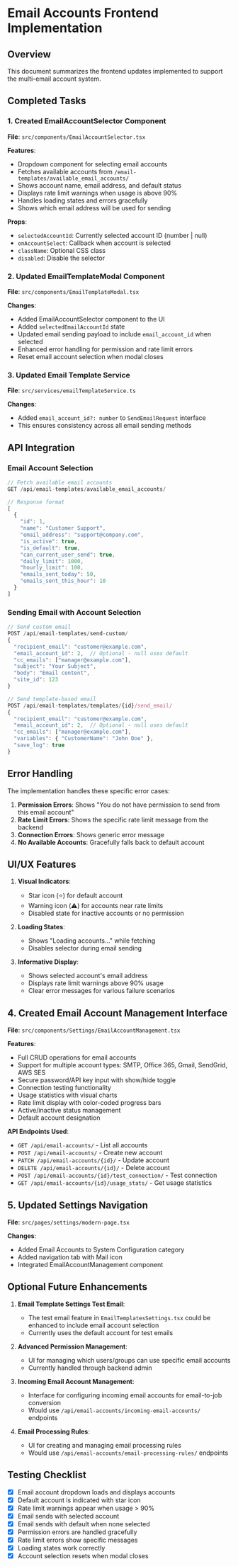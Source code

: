 # Email Accounts Frontend Implementation

## Overview
This document summarizes the frontend updates implemented to support the multi-email account system.

## Completed Tasks

### 1. Created EmailAccountSelector Component
**File**: `src/components/EmailAccountSelector.tsx`

**Features**:
- Dropdown component for selecting email accounts
- Fetches available accounts from `/email-templates/available_email_accounts/`
- Shows account name, email address, and default status
- Displays rate limit warnings when usage is above 90%
- Handles loading states and errors gracefully
- Shows which email address will be used for sending

**Props**:
- `selectedAccountId`: Currently selected account ID (number | null)
- `onAccountSelect`: Callback when account is selected
- `className`: Optional CSS class
- `disabled`: Disable the selector

### 2. Updated EmailTemplateModal Component
**File**: `src/components/EmailTemplateModal.tsx`

**Changes**:
- Added EmailAccountSelector component to the UI
- Added `selectedEmailAccountId` state
- Updated email sending payload to include `email_account_id` when selected
- Enhanced error handling for permission and rate limit errors
- Reset email account selection when modal closes

### 3. Updated Email Template Service
**File**: `src/services/emailTemplateService.ts`

**Changes**:
- Added `email_account_id?: number` to `SendEmailRequest` interface
- This ensures consistency across all email sending methods

## API Integration

### Email Account Selection
```typescript
// Fetch available email accounts
GET /api/email-templates/available_email_accounts/

// Response format
[
  {
    "id": 1,
    "name": "Customer Support",
    "email_address": "support@company.com",
    "is_active": true,
    "is_default": true,
    "can_current_user_send": true,
    "daily_limit": 1000,
    "hourly_limit": 100,
    "emails_sent_today": 50,
    "emails_sent_this_hour": 10
  }
]
```

### Sending Email with Account Selection
```typescript
// Send custom email
POST /api/email-templates/send-custom/
{
  "recipient_email": "customer@example.com",
  "email_account_id": 2,  // Optional - null uses default
  "cc_emails": ["manager@example.com"],
  "subject": "Your Subject",
  "body": "Email content",
  "site_id": 123
}

// Send template-based email
POST /api/email-templates/templates/{id}/send_email/
{
  "recipient_email": "customer@example.com",
  "email_account_id": 2,  // Optional - null uses default
  "cc_emails": ["manager@example.com"],
  "variables": { "CustomerName": "John Doe" },
  "save_log": true
}
```

## Error Handling

The implementation handles these specific error cases:

1. **Permission Errors**: Shows "You do not have permission to send from this email account"
2. **Rate Limit Errors**: Shows the specific rate limit message from the backend
3. **Connection Errors**: Shows generic error message
4. **No Available Accounts**: Gracefully falls back to default account

## UI/UX Features

1. **Visual Indicators**:
   - Star icon (⭐) for default account
   - Warning icon (⚠️) for accounts near rate limits
   - Disabled state for inactive accounts or no permission

2. **Loading States**:
   - Shows "Loading accounts..." while fetching
   - Disables selector during email sending

3. **Informative Display**:
   - Shows selected account's email address
   - Displays rate limit warnings above 90% usage
   - Clear error messages for various failure scenarios

## 4. Created Email Account Management Interface
**File**: `src/components/Settings/EmailAccountManagement.tsx`

**Features**:
- Full CRUD operations for email accounts
- Support for multiple account types: SMTP, Office 365, Gmail, SendGrid, AWS SES
- Secure password/API key input with show/hide toggle
- Connection testing functionality
- Usage statistics with visual charts
- Rate limit display with color-coded progress bars
- Active/inactive status management
- Default account designation

**API Endpoints Used**:
- `GET /api/email-accounts/` - List all accounts
- `POST /api/email-accounts/` - Create new account
- `PATCH /api/email-accounts/{id}/` - Update account
- `DELETE /api/email-accounts/{id}/` - Delete account
- `POST /api/email-accounts/{id}/test_connection/` - Test connection
- `GET /api/email-accounts/{id}/usage_stats/` - Get usage statistics

## 5. Updated Settings Navigation
**File**: `src/pages/settings/modern-page.tsx`

**Changes**:
- Added Email Accounts to System Configuration category
- Added navigation tab with Mail icon
- Integrated EmailAccountManagement component

## Optional Future Enhancements

1. **Email Template Settings Test Email**:
   - The test email feature in `EmailTemplatesSettings.tsx` could be enhanced to include email account selection
   - Currently uses the default account for test emails

2. **Advanced Permission Management**:
   - UI for managing which users/groups can use specific email accounts
   - Currently handled through backend admin

3. **Incoming Email Account Management**:
   - Interface for configuring incoming email accounts for email-to-job conversion
   - Would use `/api/email-accounts/incoming-email-accounts/` endpoints

4. **Email Processing Rules**:
   - UI for creating and managing email processing rules
   - Would use `/api/email-accounts/email-processing-rules/` endpoints

## Testing Checklist

- [x] Email account dropdown loads and displays accounts
- [x] Default account is indicated with star icon
- [x] Rate limit warnings appear when usage > 90%
- [x] Email sends with selected account
- [x] Email sends with default when none selected
- [x] Permission errors are handled gracefully
- [x] Rate limit errors show specific messages
- [x] Loading states work correctly
- [x] Account selection resets when modal closes